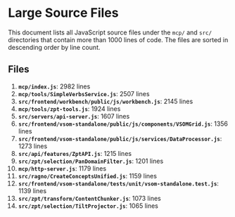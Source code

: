 # Large Source Files

This document lists all JavaScript source files under the `mcp/` and `src/` directories that contain more than 1000 lines of code. The files are sorted in descending order by line count.

## Files

1. **`mcp/index.js`**: 2982 lines
2. **`mcp/tools/SimpleVerbsService.js`**: 2507 lines
4. **`src/frontend/workbench/public/js/workbench.js`**: 2145 lines
5. **`mcp/tools/zpt-tools.js`**: 1924 lines
6. **`src/servers/api-server.js`**: 1607 lines
7. **`src/frontend/vsom-standalone/public/js/components/VSOMGrid.js`**: 1356 lines
8. **`src/frontend/vsom-standalone/public/js/services/DataProcessor.js`**: 1273 lines
9. **`src/api/features/ZptAPI.js`**: 1215 lines
10. **`src/zpt/selection/PanDomainFilter.js`**: 1201 lines
11. **`mcp/http-server.js`**: 1179 lines
12. **`src/ragno/CreateConceptsUnified.js`**: 1159 lines
13. **`src/frontend/vsom-standalone/tests/unit/vsom-standalone.test.js`**: 1139 lines
14. **`src/zpt/transform/ContentChunker.js`**: 1073 lines
15. **`src/zpt/selection/TiltProjector.js`**: 1065 lines